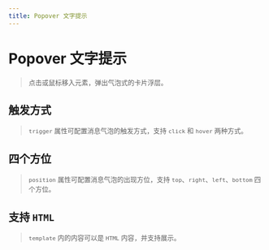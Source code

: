 ```yaml
---
title: Popover 文字提示
---
```

# Popover 文字提示

><font size="2">点击或鼠标移入元素，弹出气泡式的卡片浮层。</font>

## 触发方式

><font size="2">`trigger` 属性可配置消息气泡的触发方式，支持 `click` 和 `hover` 两种方式。</font>


<ClientOnly>
  <popover-demos1></popover-demos1>
</ClientOnly>

## 四个方位

><font size="2">`position` 属性可配置消息气泡的出现方位，支持 `top`、`right`、`left`、`bottom` 四个方位。</font>


<ClientOnly>
  <popover-demos2></popover-demos2>
</ClientOnly>

## 支持 `HTML`

><font size="2"> `template` 内的内容可以是 `HTML` 内容，并支持展示。</font>


<ClientOnly>
  <popover-demos3></popover-demos3>
</ClientOnly>